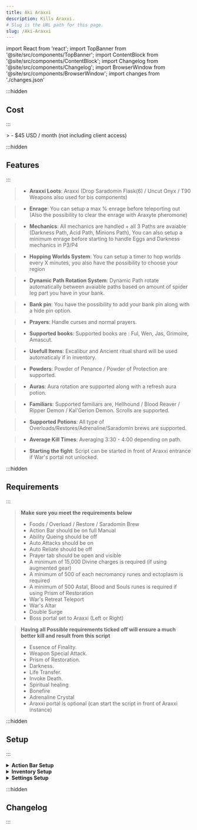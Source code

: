 ```yaml
---
title: Aki Araxxi
description: Kills Araxxi.
# Slug is the URL path for this page.
slug: /Aki-Araxxi
---
```


import React from 'react';
import TopBanner from '@site/src/components/TopBanner';
import ContentBlock from '@site/src/components/ContentBlock';
import Changelog from '@site/src/components/Changelog';
import BrowserWindow from '@site/src/components/BrowserWindow';
import changes from './changes.json'

<TopBanner title="Aki Araxxi " version="v1.0" author="Akisame" skill="Necromancy">
</TopBanner>

:::hidden

## Cost

:::

<ContentBlock title="Cost">
> - $45 USD / month (not including client access)
</ContentBlock>

:::hidden

## Features

:::

<ContentBlock title="Features">

> - **Araxxi Loots**: Araxxi (Drop Saradomin Flask(6) / Uncut Onyx / T90 Weapons also used for bis components)

> - **Enrage**: You can setup a max % enrage before teleporting out (Also the possibility to clear the enrage with Araxyte pheromone)

> - **Mechanics**: All mechanics are handled + all 3 Paths are avaiable (Darkness Path, Acid Path, Minions Path), You can also setup a minimum enrage before starting to handle Eggs and Darkness mechanics in P3/P4

> - **Hopping Worlds System**: You can setup a timer to hop worlds every X minutes, you also have the possibility to choose your region

> - **Dynamic Path Rotation System**: Dynamic Path rotate automatically between avaiable paths based on amount of spider leg part you have in your bank.

> - **Bank pin**: You have the possibility to add your bank pin along with a hide pin option.

> - **Prayers**: Handle curses and normal prayers.

> - **Supported books**: Supported books are : Ful, Wen, Jas, Grimoire, Amascut.

> - **Usefull Items**: Excalibur and Ancient ritual shard will be used automaticaly if in inventory.

> - **Powders**: Powder of Penance / Powder of Protection are supported.

> - **Auras**: Aura rotation are supported along with a refresh aura potion.

> - **Familiars**: Supported familiars are, Hellhound / Blood Reaver / Ripper Demon / Kal'Gerion Demon. Scrolls are supported.

> - **Supported Potions**: All type of Overloads/Restores/Adrenaline/Saradomin brews are supported.

> - **Average Kill Times**: Averaging 3:30 - 4:00 depending on path.

> - **Starting the fight**: Script can be started in front of Araxxi entrance if War's portal not unlocked.

</ContentBlock>

:::hidden

## Requirements

:::
<ContentBlock title="Requirements">

> **Make sure you meet the requirements below**
> - Foods / Overload / Restore / Saradomin Brew
> - Action Bar should be on full Manual
> - Ability Queing should be off
> - Auto Attacks should be on
> - Auto Reliate should be off
> - Prayer tab should be open and visible
> - A minimum of 15,000 Divine charges is required (if using augmented gear)
> - A minimum of 500 of each necromancy runes and ectoplasm is required
> - A minimum of 500 Astal, Blood and Souls runes is required if using Prism of Restoration
> - War's Retreat Teleport
> - War's Altar
> - Double Surge
> - Boss portal set to Araxxi (Left or Right)
</ContentBlock>
<ContentBlock title="Optional Requirements">


> **Having all Possible requirements ticked off will ensure a much better kill and result from this script**
> - Essence of Finality.
> - Weapon Special Attack.
> - Prism of Restoration.
> - Darkness.
> - Life Transfer.
> - Invoke Death.
> - Spiritual healing
> - Bonefire
> - Adrenaline Crystal
> - Araxxi portal is optional (can start the script in front of Araxxi instance)

</ContentBlock>
:::hidden

## Setup

:::
<ContentBlock title="Setup">

<details>
<summary><strong>Action Bar Setup</strong></summary>

![Action Bar](Actionbar.png)

> - Please make sure all mandatory abilities are on your bar.
> - Please make sure all optional abilities if options are checked.

</details>

<details>
<summary><strong>Inventory Setup</strong></summary>

> **Two types of Setups, Low cost and a more exepensive one**

![Gear ](GearT95.png) ![Preset Example](Inventory.png)
![Gear T90](GreatT90.png) ![Preset Example](LowCostInventory.png)

> *Make sure your preset contains the following...*
> - Any Overload potion.
> - Any Antipoison potion.
> - Saradomin Brews and Food.
> - Restores potions.
> - Necromancy runes, in your inventory or in your Nexus

</details>

<details>
<summary><strong>Settings Setup</strong></summary>

> **General Settings**

![General Settings](GeneralSettings.png)

> **Equipment Settings**

![Equipment Settings](EquipmentSettings.png)

> **Spells And Prayers Settings**

![Spells And Prayers Settings](SpellsAndPrayersSettings.png)

> **Araxxi Settings**
> - I recommand handling Eggs and Darkness mechanics in P3/P4 at 150% if T90 or 200% if T95
> - If you want to camp 300% enrage set the enrage above 300%

![Araxxi Settings](AraxxiSettings.png)


</details>





</ContentBlock>

:::hidden

## Changelog

:::

<Changelog changes={changes}>

</Changelog>
